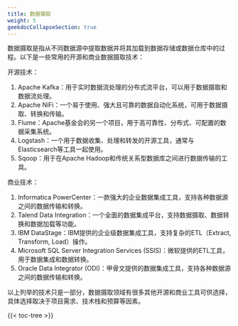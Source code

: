 ```yaml
---
title: 数据摄取
weight: 5
geekdocCollapseSection: true
---
```


数据摄取是指从不同数据源中提取数据并将其加载到数据存储或数据仓库中的过程。以下是一些常用的开源和商业数据摄取技术：

开源技术：
1. Apache Kafka：用于实时数据流处理的分布式流平台，可以用于数据摄取和数据流处理。
2. Apache NiFi：一个易于使用、强大且可靠的数据自动化系统，可用于数据摄取、转换和传输。
3. Flume：Apache基金会的另一个项目，用于高可靠性、分布式、可配置的数据采集系统。
4. Logstash：一个用于数据收集、处理和转发的开源工具，通常与Elasticsearch等工具一起使用。
5. Sqoop：用于在Apache Hadoop和传统关系型数据库之间进行数据传输的工具。

商业技术：
1. Informatica PowerCenter：一款强大的企业数据集成工具，支持各种数据源之间的数据传输和转换。
2. Talend Data Integration：一个全面的数据集成平台，支持数据摄取、数据转换和数据加载等功能。
3. IBM DataStage：IBM提供的企业级数据集成工具，支持复杂的ETL（Extract, Transform, Load）操作。
4. Microsoft SQL Server Integration Services (SSIS)：微软提供的ETL工具，用于数据集成和数据转换。
5. Oracle Data Integrator (ODI)：甲骨文提供的数据集成工具，支持各种数据源之间的数据传输和转换。

以上列举的技术只是一部分，数据摄取领域有很多其他开源和商业工具可供选择，具体选择取决于项目需求、技术栈和预算等因素。

{{< toc-tree >}}
